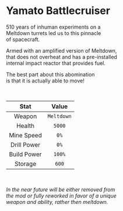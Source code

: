 
# Yamato Battlecruiser

510 years of inhuman experiments on a <br>
Meltdown turrets led us to this pinnacle <br>
of spacecraft. 

Armed with an amplified version of Meltdown, <br>
that does not overheat and has a pre-installed <br>
internal impact reactor that provides fuel.

The best part about this abomination <br>
is that it is actually able to move!

<br>

| Stat | Value 
|:----:|:-----:
| Weapon | `Meltdown`
| Health | `5000`
| Mine Speed | `0%`
| Drill Power | `0%`
| Build Power | `100%`
| Storage | `600`

<br>

*In the near future will be either removed from* <br>
*the mod or fully reworked in favor of a unique* <br>
*weapon and ability, rather then meltdown.*

<br>
